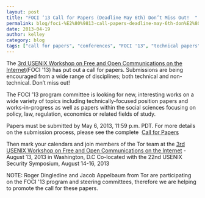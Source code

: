 ```yaml
---
layout: post
title: "FOCI ‘13 Call for Papers (Deadline May 6th) Don’t Miss Out!  "
permalink: blog/foci-%E2%80%9813-call-papers-deadline-may-6th-don%E2%80%99t-miss-out
date: 2013-04-19
author: kelley
category: blog
tags: ["call for papers", "conferences", "FOCI '13", "technical papers"]
---
```


The [3rd USENIX Workshop on Free and Open Communications on the Internet](https://www.usenix.org/conference/foci13)(FOCI '13) has put out a call for papers. Submissions are being encouraged from a wide range of disciplines; both technical and non-technical. Don’t miss out!

The FOCI ’13 program committee is looking for new, interesting works on a wide variety of topics including technically-focused position papers and works-in-progress as well as papers within the social sciences focusing on policy, law, regulation, economics or related fields of study.

Papers must be submitted by May 6, 2013, 11:59 p.m. PDT. For more details on the submission process, please see the complete  [Call for Papers](https://www.usenix.org/conference/foci13/call-for-papers/)

Then mark your calendars and join members of the Tor team at the
 [3rd USENIX Workshop on Free and Open Communications on the Internet](https://www.usenix.org/conference/foci13) - August 13, 2013 in Washington, D.C
Co-located with the 22nd USENIX Security Symposium, August 14-16, 2013

NOTE: Roger Dingledine and Jacob Appelbaum from Tor are participating on the FOCI '13 program and steering committees, therefore we are helping to promote the call for these papers.

